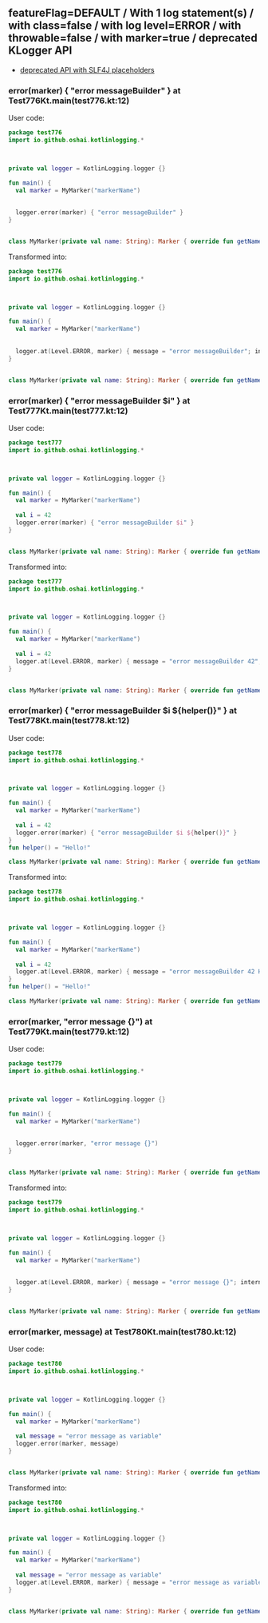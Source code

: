 ## featureFlag=DEFAULT / With 1 log statement(s) / with class=false / with log level=ERROR / with throwable=false / with marker=true / deprecated KLogger API

* [deprecated API with SLF4J placeholders](deprecated-slf4j-placeholders.md)

###  error(marker) { "error messageBuilder" } at Test776Kt.main(test776.kt:12)

User code:
```kotlin
package test776
import io.github.oshai.kotlinlogging.*



private val logger = KotlinLogging.logger {}

fun main() {
  val marker = MyMarker("markerName")
  
  
  logger.error(marker) { "error messageBuilder" }
}


class MyMarker(private val name: String): Marker { override fun getName() = name }

```
  
Transformed into:
```kotlin
package test776
import io.github.oshai.kotlinlogging.*



private val logger = KotlinLogging.logger {}

fun main() {
  val marker = MyMarker("markerName")
  
  
  logger.at(Level.ERROR, marker) { message = "error messageBuilder"; internalCompilerData = KLoggingEventBuilder.InternalCompilerData(messageTemplate = "\"error messageBuilder\"", className = "test776.Test776Kt", methodName = "main", fileName = "test776.kt", lineNumber = 12)
}


class MyMarker(private val name: String): Marker { override fun getName() = name }

```

###  error(marker) { "error messageBuilder $i" } at Test777Kt.main(test777.kt:12)

User code:
```kotlin
package test777
import io.github.oshai.kotlinlogging.*



private val logger = KotlinLogging.logger {}

fun main() {
  val marker = MyMarker("markerName")
  
  val i = 42
  logger.error(marker) { "error messageBuilder $i" }
}


class MyMarker(private val name: String): Marker { override fun getName() = name }

```
  
Transformed into:
```kotlin
package test777
import io.github.oshai.kotlinlogging.*



private val logger = KotlinLogging.logger {}

fun main() {
  val marker = MyMarker("markerName")
  
  val i = 42
  logger.at(Level.ERROR, marker) { message = "error messageBuilder 42"; internalCompilerData = KLoggingEventBuilder.InternalCompilerData(messageTemplate = "\"error messageBuilder $i\"", className = "test777.Test777Kt", methodName = "main", fileName = "test777.kt", lineNumber = 12)
}


class MyMarker(private val name: String): Marker { override fun getName() = name }

```

###  error(marker) { "error messageBuilder $i ${helper()}" } at Test778Kt.main(test778.kt:12)

User code:
```kotlin
package test778
import io.github.oshai.kotlinlogging.*



private val logger = KotlinLogging.logger {}

fun main() {
  val marker = MyMarker("markerName")
  
  val i = 42
  logger.error(marker) { "error messageBuilder $i ${helper()}" }
}
fun helper() = "Hello!"

class MyMarker(private val name: String): Marker { override fun getName() = name }

```
  
Transformed into:
```kotlin
package test778
import io.github.oshai.kotlinlogging.*



private val logger = KotlinLogging.logger {}

fun main() {
  val marker = MyMarker("markerName")
  
  val i = 42
  logger.at(Level.ERROR, marker) { message = "error messageBuilder 42 Hello!"; internalCompilerData = KLoggingEventBuilder.InternalCompilerData(messageTemplate = "\"error messageBuilder $i ${helper()}\"", className = "test778.Test778Kt", methodName = "main", fileName = "test778.kt", lineNumber = 12)
}
fun helper() = "Hello!"

class MyMarker(private val name: String): Marker { override fun getName() = name }

```

###  error(marker, "error message {}") at Test779Kt.main(test779.kt:12)

User code:
```kotlin
package test779
import io.github.oshai.kotlinlogging.*



private val logger = KotlinLogging.logger {}

fun main() {
  val marker = MyMarker("markerName")
  
  
  logger.error(marker, "error message {}")
}


class MyMarker(private val name: String): Marker { override fun getName() = name }

```
  
Transformed into:
```kotlin
package test779
import io.github.oshai.kotlinlogging.*



private val logger = KotlinLogging.logger {}

fun main() {
  val marker = MyMarker("markerName")
  
  
  logger.at(Level.ERROR, marker) { message = "error message {}"; internalCompilerData = KLoggingEventBuilder.InternalCompilerData(messageTemplate = "\"error message {}\"", className = "test779.Test779Kt", methodName = "main", fileName = "test779.kt", lineNumber = 12)
}


class MyMarker(private val name: String): Marker { override fun getName() = name }

```

###  error(marker, message) at Test780Kt.main(test780.kt:12)

User code:
```kotlin
package test780
import io.github.oshai.kotlinlogging.*



private val logger = KotlinLogging.logger {}

fun main() {
  val marker = MyMarker("markerName")
  
  val message = "error message as variable"
  logger.error(marker, message)
}


class MyMarker(private val name: String): Marker { override fun getName() = name }

```
  
Transformed into:
```kotlin
package test780
import io.github.oshai.kotlinlogging.*



private val logger = KotlinLogging.logger {}

fun main() {
  val marker = MyMarker("markerName")
  
  val message = "error message as variable"
  logger.at(Level.ERROR, marker) { message = "error message as variable"; internalCompilerData = KLoggingEventBuilder.InternalCompilerData(messageTemplate = "message", className = "test780.Test780Kt", methodName = "main", fileName = "test780.kt", lineNumber = 12)
}


class MyMarker(private val name: String): Marker { override fun getName() = name }

```
